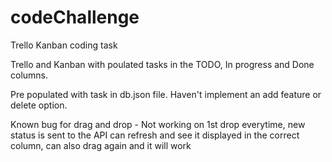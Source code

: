 # codeChallenge

Trello Kanban coding task

Trello and Kanban with poulated tasks in the TODO, In progress and Done columns.

Pre populated with task in db.json file. Haven't implement an add feature or delete option.

Known bug for drag and drop - Not working on 1st drop everytime, new status is sent to the API
can refresh and see it displayed in the correct column, can also drag again and it will work
